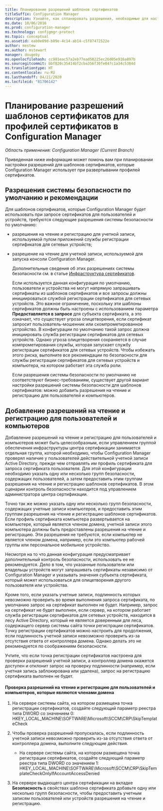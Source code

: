 ```yaml
---
title: Планирование разрешений шаблонов сертификатов
titleSuffix: Configuration Manager
description: Узнайте, как спланировать разрешения, необходимые для настройки шаблонов сертификатов, которые используются в Configuration Manager.
ms.date: 10/06/2016
ms.prod: configuration-manager
ms.technology: configmgr-protect
ms.topic: conceptual
ms.assetid: eab0e09d-b09e-4c14-ab14-c5f87472522e
author: mestew
ms.author: mstewart
manager: dougeby
ms.openlocfilehash: cc981eac57a2eb77ead58225ec26d05e916a897b
ms.sourcegitcommit: bbf820c35414bf2cba356f30fe047c1a34c5384d
ms.translationtype: HT
ms.contentlocale: ru-RU
ms.lasthandoff: 04/21/2020
ms.locfileid: "81706142"
---
```

# <a name="planning-for-certificate-template-permissions-for-certificate-profiles-in-configuration-manager"></a>Планирование разрешений шаблонов сертификатов для профилей сертификатов в Configuration Manager

*Область применения: Configuration Manager (Current Branch)*


Приведенная ниже информация может помочь вам при планировании настройки разрешений для шаблонов сертификатов, которые Configuration Manager использует при развертывании профилей сертификатов.  

## <a name="default-security-permissions-and-considerations"></a>Разрешения системы безопасности по умолчанию и рекомендации  
 Для шаблонов сертификатов, которые Configuration Manager будет использовать при запросе сертификатов для пользователей и устройств, требуются следующие разрешения системы безопасности по умолчанию:  

- разрешения на чтение и регистрацию для учетной записи, используемой пулом приложений службы регистрации сертификатов для сетевых устройств;  

- разрешение на чтение для учетной записи, используемой для запуска консоли Configuration Manager.  

  Дополнительные сведения об этих разрешениях системы безопасности см. в статье [Инфраструктура сертификатов](../deploy-use/certificate-infrastructure.md).  

  Если используется данная конфигурация по умолчанию, пользователи и устройства не могут напрямую запрашивать сертификаты из шаблонов сертификатов и все запросы должны инициироваться службой регистрации сертификатов для сетевых устройств. Это важное ограничение, поскольку эти шаблоны сертификатов должны быть настроены с использованием параметра **Предоставляется в запросе** для субъекта сертификата, а это означает, что существует угроза олицетворения, если сертификат запросит пользователь-мошенник или скомпрометированное устройство. В конфигурации по умолчанию такой запрос должна инициировать служба регистрации сертификатов для сетевых устройств. Однако угроза олицетворения сохраняется в случае компрометирования службы, которая запускает службу регистрации сертификатов для сетевых устройств. Чтобы избежать этого риска, выполните все рекомендации по безопасности для службы регистрации сертификатов для сетевых устройств и компьютера, на котором работает эта служба роли.  

  Если разрешения системы безопасности по умолчанию не соответствуют бизнес-требованиям, существует другой вариант настройки разрешений системы безопасности для шаблонов сертификатов: можно добавить разрешения на чтение и регистрацию для пользователей и компьютеров.  

## <a name="adding-read-and-enroll-permissions-for-users-and-computers"></a>Добавление разрешений на чтение и регистрацию для пользователей и компьютеров  
 Добавление разрешений на чтение и регистрацию для пользователей и компьютеров может быть целесообразным, если управлением группой обеспечения инфраструктуры центра сертификации занимается отдельная группа, которой необходимо, чтобы Configuration Manager проверял наличие у пользователей действительной учетной записи Active Directory, прежде чем отправлять им профиль сертификата для запроса сертификата пользователя. Для этой конфигурации необходимо указать одну или несколько групп безопасности, содержащих пользователей, а затем предоставить этим группам разрешения на чтение и регистрацию шаблонов сертификатов. В этом сценарии контроль безопасности находится под управлением администратора центра сертификации.  

 Точно так же можно указать одну или несколько групп безопасности, содержащих учетные записи компьютеров, и предоставить этим группам разрешения на чтение и регистрацию шаблонов сертификатов. Если профиль сертификата компьютера развертывается на компьютере, который является членом домена, учетной записи этого компьютера должны быть предоставлены разрешения на чтение и регистрацию. Эти разрешения не требуются, если компьютер не является членом домена, например, если это компьютер рабочей группы или персональное мобильное устройство.  

 Несмотря на то что данная конфигурация предусматривает дополнительный контроль безопасности, использовать ее не рекомендуется. Дело в том, что указанные пользователи или владельцы устройств могут запрашивать сертификаты независимо от Configuration Manager и указывать значения субъекта сертификата, который может использоваться для олицетворения другого пользователя или устройства.  

 Кроме того, если указать учетные записи, подлинность которых невозможно проверить во время выполнения запроса сертификата, по умолчанию запрос на сертификат выполнен не будет. Например, запрос на сертификат не будет выполнен, если сервер, на котором работает служба регистрации сертификатов для сетевых устройств, находится в лесу Active Directory, который не является доверенным для леса, содержащего сервер системы сайта точки регистрации сертификатов. Точку регистрации сертификатов можно настроить для продолжения, если подлинность учетной записи невозможно проверить из-за отсутствия ответа от контроллера домена. Однако делать это не рекомендуется по соображениям безопасности.  

 Учтите, что если точка регистрации сертификатов настроена для проверки разрешений учетной записи, а контроллер домена окажется доступен и отклонит запрос на проверку подлинности (например, если учетная запись заблокирована или удалена), запрос на регистрацию сертификата выполнен не будет.  

#### <a name="to-check-for-read-and-enroll-permissions-for-users-and-domain-member-computers"></a>Проверка разрешений на чтение и регистрацию для пользователей и компьютеров, которые являются членами домена  

1.  На сервере системы сайта, на котором размещена точка регистрации сертификатов, создайте следующий параметр реестра типа DWORD со значением 0: HKEY_LOCAL_MACHINE\SOFTWARE\Microsoft\SCCM\CRP\SkipTemplateCheck  

2.  Чтобы проверка разрешений пропускалась, если подлинность учетной записи невозможно проверить из-за отсутствия ответа от контроллера домена, выполните следующие действия.  

    -   На сервере системы сайта, на котором размещена точка регистрации сертификатов, создайте следующий параметр реестра типа DWORD со значением 1: HKEY_LOCAL_MACHINE\SOFTWARE\Microsoft\SCCM\CRP\SkipTemplateCheckOnlyIfAccountAccessDenied  

3.  На сервере выдающего центра сертификации на вкладке **Безопасность** в свойствах шаблона сертификата добавьте одну или несколько групп безопасности, чтобы предоставить учетным записям пользователей или устройств разрешения на чтение и регистрацию.  
